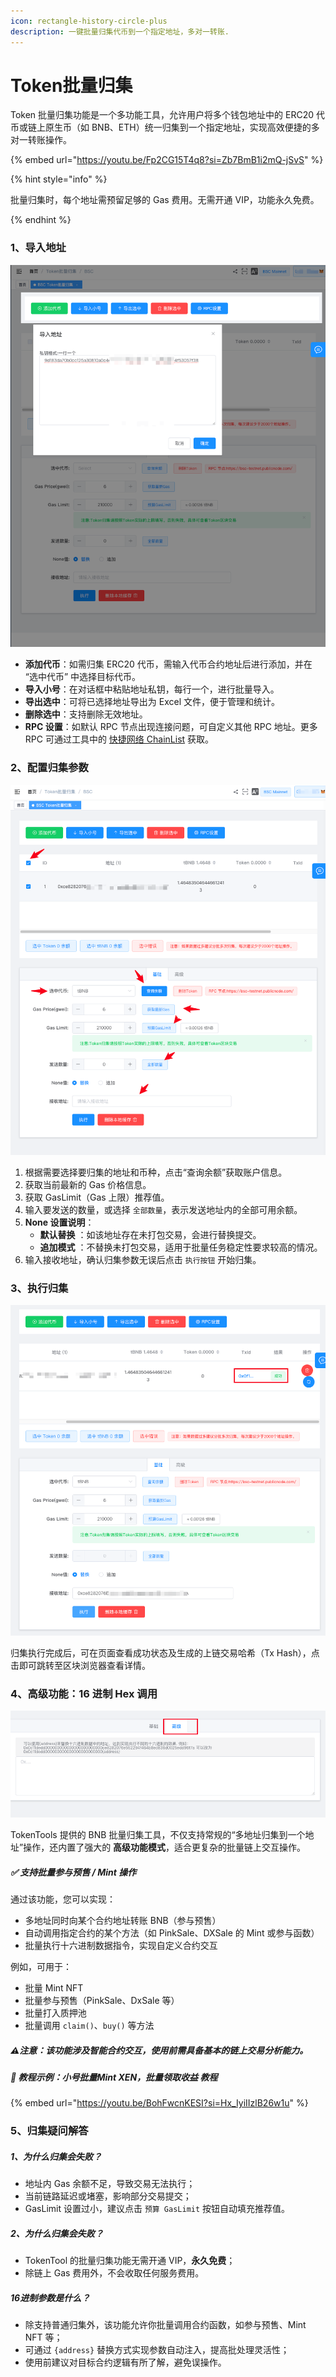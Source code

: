 ```yaml
---
icon: rectangle-history-circle-plus
description: 一键批量归集代币到一个指定地址，多对一转账.
---
```


# Token批量归集

Token 批量归集功能是一个多功能工具，允许用户将多个钱包地址中的 ERC20 代币或链上原生币（如 BNB、ETH）统一归集到一个指定地址，实现高效便捷的多对一转账操作。

{% embed url="https://youtu.be/Fp2CG15T4q8?si=Zb7BmB1i2mQ-jSvS" %}



{% hint style="info" %}

批量归集时，每个地址需预留足够的 Gas 费用。无需开通 VIP，功能永久免费。

{% endhint %}

### 1、导入地址

![image-20250420104339523](../.gitbook/assets/multi/image-20250420104339523.png)

- **添加代币**：如需归集 ERC20 代币，需输入代币合约地址后进行添加，并在 “选中代币” 中选择目标代币。
- **导入小号**：在对话框中粘贴地址私钥，每行一个，进行批量导入。
- **导出选中**：可将已选择地址导出为 Excel 文件，便于管理和统计。
- **删除选中**：支持删除无效地址。
- **RPC 设置**：如默认 RPC 节点出现连接问题，可自定义其他 RPC 地址。更多 RPC 可通过工具中的 [快捷网络 ChainList](https://tokentools.app/other/chainList) 获取。

### 2、配置归集参数

![image-20250420105206693](../.gitbook/assets/multi/image-20250420105206693.png)

1. 根据需要选择要归集的地址和币种，点击“查询余额”获取账户信息。
2. 获取当前最新的 Gas 价格信息。
3. 获取 GasLimit（Gas 上限）推荐值。
4. 输入要发送的数量，或选择 `全部数量`，表示发送地址内的全部可用余额。
5. **None 设置说明**：
   - **默认替换** ：如该地址存在未打包交易，会进行替换提交。
   - **追加模式** ：不替换未打包交易，适用于批量任务稳定性要求较高的情况。
6. 输入接收地址，确认归集参数无误后点击 `执行按钮` 开始归集。


### 3、执行归集

![image-20250420110721469](../.gitbook/assets/multi/image-20250420110721469.png)

归集执行完成后，可在页面查看成功状态及生成的上链交易哈希（Tx Hash），点击即可跳转至区块浏览器查看详情。

### 4、高级功能：16 进制 Hex 调用

![image-20250420110826144](../.gitbook/assets/multi/image-20250420110826144.png)

TokenTools 提供的 BNB 批量归集工具，不仅支持常规的“多地址归集到一个地址”操作，还内置了强大的 **高级功能模式**，适合更复杂的批量链上交互操作。

##### ✅ 支持批量参与预售 / Mint 操作

通过该功能，您可以实现：

- 多地址同时向某个合约地址转账 BNB（参与预售）
- 自动调用指定合约的某个方法（如 PinkSale、DXSale 的 Mint 或参与函数）
- 批量执行十六进制数据指令，实现自定义合约交互

例如，可用于：

- 批量 Mint NFT
- 批量参与预售（PinkSale、DxSale 等）
- 批量打入质押池
- 批量调用 `claim()`、`buy()` 等方法

##### ⚠️注意：该功能涉及智能合约交互，使用前需具备基本的链上交易分析能力。

##### 🎥 教程示例：小号批量Mint XEN，批量领取收益 教程
{% embed url="https://youtu.be/BohFwcnKESI?si=Hx_IyiIIzlB26w1u" %}




### 5、归集疑问解答
##### 1、为什么归集会失败？
- 地址内 Gas 余额不足，导致交易无法执行；
- 当前链路延迟或堵塞，影响部分交易提交；
- GasLimit 设置过小，建议点击 `预算 GasLimit` 按钮自动填充推荐值。
##### 2、为什么归集会失败？
- TokenTool 的批量归集功能无需开通 VIP，**永久免费**；
- 除链上 Gas 费用外，不会收取任何服务费用。
##### 16进制参数是什么？
- 除支持普通归集外，该功能允许你批量调用合约函数，如参与预售、Mint NFT 等；
- 可通过 `{address}` 替换方式实现参数自动注入，提高批处理灵活性；
- 使用前建议对目标合约逻辑有所了解，避免误操作。

